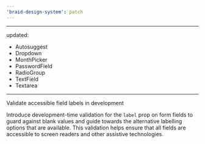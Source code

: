 ```yaml
---
'braid-design-system': patch
---
```


---
updated:
  - Autosuggest
  - Dropdown
  - MonthPicker
  - PasswordField
  - RadioGroup
  - TextField
  - Textarea
---

Validate accessible field labels in development

Introduce development-time validation for the `label` prop on form fields to guard against blank values and guide towards the alternative labelling options that are available.
This validation helps ensure that all fields are accessible to screen readers and other assistive technologies.
